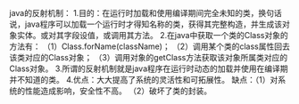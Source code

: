java的反射机制：
1.目的：在运行时加载和使用编译期间完全未知的类，换句话说，java程序可以加载一个运行时才得知名称的类，获得其完整构造，并生成该对象实体。或对其字段设值，或调用其方法。
2.在java中获取一个类的Class对象的方法有：
（1）Class.forName(className)；
（2）调用某个类的class属性回去该类对应的Class对象；
（3）调用对象的getClass方法获取该对象所属类对应的Class对象。
3.所谓的反射机制就是java程序在运行时动态的加载并使用在编译期并不知道的类。
4.优点：大大提高了系统的灵活性和可拓展性。
缺点：（1）对系统的性能造成影响，安全性不高。
（2）破坏了类的封装。